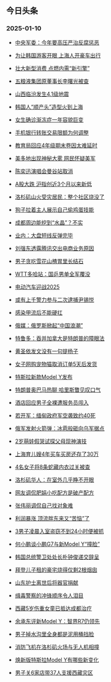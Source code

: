 ## 今日头条 
### 2025-01-10

+ [中央军委：今年要高压严治反腐惩恶](https://www.toutiao.com/article/7458224575027511835)

+ [为让韩国游客开眼 上海人开豪车出行](https://www.toutiao.com/trending/7457746319672574015/?category_name=topic_innerflow&event_type=hot_board&log_pb=%7B%22category_name%22%3A%22topic_innerflow%22%2C%22cluster_type%22%3A%222%22%2C%22enter_from%22%3A%22click_category%22%2C%22entrance_hotspot%22%3A%22outside%22%2C%22event_type%22%3A%22hot_board%22%2C%22hot_board_cluster_id%22%3A%227457746319672574015%22%2C%22hot_board_impr_id%22%3A%2220250110212559BCB6B76A45A07E259517%22%2C%22jump_page%22%3A%22hot_board_page%22%2C%22location%22%3A%22news_hot_card%22%2C%22page_location%22%3A%22hot_board_page%22%2C%22rank%22%3A%222%22%2C%22source%22%3A%22trending_tab%22%2C%22style_id%22%3A%2240132%22%2C%22title%22%3A%22%E4%B8%BA%E8%AE%A9%E9%9F%A9%E5%9B%BD%E6%B8%B8%E5%AE%A2%E5%BC%80%E7%9C%BC+%E4%B8%8A%E6%B5%B7%E4%BA%BA%E5%BC%80%E8%B1%AA%E8%BD%A6%E5%87%BA%E8%A1%8C%22%7D&rank=2&style_id=40132&topic_id=7457746319672574015)

+ [壮大新型消费 点燃内需“新引擎”](https://www.toutiao.com/article/7458104880160162330)

+ [五粮液集团原董事长李曙光被查](https://www.toutiao.com/trending/7458248004396204095/?category_name=topic_innerflow&event_type=hot_board&log_pb=%7B%22category_name%22%3A%22topic_innerflow%22%2C%22cluster_type%22%3A%222%22%2C%22enter_from%22%3A%22click_category%22%2C%22entrance_hotspot%22%3A%22outside%22%2C%22event_type%22%3A%22hot_board%22%2C%22hot_board_cluster_id%22%3A%227458248004396204095%22%2C%22hot_board_impr_id%22%3A%2220250110212559BCB6B76A45A07E259517%22%2C%22jump_page%22%3A%22hot_board_page%22%2C%22location%22%3A%22news_hot_card%22%2C%22page_location%22%3A%22hot_board_page%22%2C%22rank%22%3A%224%22%2C%22source%22%3A%22trending_tab%22%2C%22style_id%22%3A%2240132%22%2C%22title%22%3A%22%E4%BA%94%E7%B2%AE%E6%B6%B2%E9%9B%86%E5%9B%A2%E5%8E%9F%E8%91%A3%E4%BA%8B%E9%95%BF%E6%9D%8E%E6%9B%99%E5%85%89%E8%A2%AB%E6%9F%A5%22%7D&rank=4&style_id=40132&topic_id=7458248004396204095)

+ [山西临汾发生4.1级地震](https://www.toutiao.com/trending/7457367963785904138/?category_name=topic_innerflow&event_type=hot_board&log_pb=%7B%22category_name%22%3A%22topic_innerflow%22%2C%22cluster_type%22%3A%222%22%2C%22enter_from%22%3A%22click_category%22%2C%22entrance_hotspot%22%3A%22outside%22%2C%22event_type%22%3A%22hot_board%22%2C%22hot_board_cluster_id%22%3A%227457367963785904138%22%2C%22hot_board_impr_id%22%3A%2220250110212559BCB6B76A45A07E259517%22%2C%22jump_page%22%3A%22hot_board_page%22%2C%22location%22%3A%22news_hot_card%22%2C%22page_location%22%3A%22hot_board_page%22%2C%22rank%22%3A%225%22%2C%22source%22%3A%22trending_tab%22%2C%22style_id%22%3A%2240132%22%2C%22title%22%3A%22%E5%B1%B1%E8%A5%BF%E4%B8%B4%E6%B1%BE%E5%8F%91%E7%94%9F4.1%E7%BA%A7%E5%9C%B0%E9%9C%87%22%7D&rank=5&style_id=40132&topic_id=7457367963785904138)

+ [韩国人“顺产头”造型火到上海](https://www.toutiao.com/trending/7457785112655544347/?category_name=topic_innerflow&event_type=hot_board&log_pb=%7B%22category_name%22%3A%22topic_innerflow%22%2C%22cluster_type%22%3A%226%22%2C%22enter_from%22%3A%22click_category%22%2C%22entrance_hotspot%22%3A%22outside%22%2C%22event_type%22%3A%22hot_board%22%2C%22hot_board_cluster_id%22%3A%227457785112655544347%22%2C%22hot_board_impr_id%22%3A%2220250110212559BCB6B76A45A07E259517%22%2C%22jump_page%22%3A%22hot_board_page%22%2C%22location%22%3A%22news_hot_card%22%2C%22page_location%22%3A%22hot_board_page%22%2C%22rank%22%3A%226%22%2C%22source%22%3A%22trending_tab%22%2C%22style_id%22%3A%2240132%22%2C%22title%22%3A%22%E9%9F%A9%E5%9B%BD%E4%BA%BA%E2%80%9C%E9%A1%BA%E4%BA%A7%E5%A4%B4%E2%80%9D%E9%80%A0%E5%9E%8B%E7%81%AB%E5%88%B0%E4%B8%8A%E6%B5%B7%22%7D&rank=6&style_id=40132&topic_id=7457785112655544347)

+ [女生确诊渐冻症一年容貌巨变](https://www.toutiao.com/trending/7457180034311208970/?category_name=topic_innerflow&event_type=hot_board&log_pb=%7B%22category_name%22%3A%22topic_innerflow%22%2C%22cluster_type%22%3A%222%22%2C%22enter_from%22%3A%22click_category%22%2C%22entrance_hotspot%22%3A%22outside%22%2C%22event_type%22%3A%22hot_board%22%2C%22hot_board_cluster_id%22%3A%227457180034311208970%22%2C%22hot_board_impr_id%22%3A%2220250110212559BCB6B76A45A07E259517%22%2C%22jump_page%22%3A%22hot_board_page%22%2C%22location%22%3A%22news_hot_card%22%2C%22page_location%22%3A%22hot_board_page%22%2C%22rank%22%3A%227%22%2C%22source%22%3A%22trending_tab%22%2C%22style_id%22%3A%2240132%22%2C%22title%22%3A%22%E5%A5%B3%E7%94%9F%E7%A1%AE%E8%AF%8A%E6%B8%90%E5%86%BB%E7%97%87%E4%B8%80%E5%B9%B4%E5%AE%B9%E8%B2%8C%E5%B7%A8%E5%8F%98%22%7D&rank=7&style_id=40132&topic_id=7457180034311208970)

+ [手机银行转账交易限额为何调整](https://www.toutiao.com/trending/7458084984600477759/?category_name=topic_innerflow&event_type=hot_board&log_pb=%7B%22category_name%22%3A%22topic_innerflow%22%2C%22cluster_type%22%3A%226%22%2C%22enter_from%22%3A%22click_category%22%2C%22entrance_hotspot%22%3A%22outside%22%2C%22event_type%22%3A%22hot_board%22%2C%22hot_board_cluster_id%22%3A%227458084984600477759%22%2C%22hot_board_impr_id%22%3A%2220250110212559BCB6B76A45A07E259517%22%2C%22jump_page%22%3A%22hot_board_page%22%2C%22location%22%3A%22news_hot_card%22%2C%22page_location%22%3A%22hot_board_page%22%2C%22rank%22%3A%228%22%2C%22source%22%3A%22trending_tab%22%2C%22style_id%22%3A%2240132%22%2C%22title%22%3A%22%E6%89%8B%E6%9C%BA%E9%93%B6%E8%A1%8C%E8%BD%AC%E8%B4%A6%E4%BA%A4%E6%98%93%E9%99%90%E9%A2%9D%E4%B8%BA%E4%BD%95%E8%B0%83%E6%95%B4%22%7D&rank=8&style_id=40132&topic_id=7458084984600477759)

+ [教育局回应4年级期末卷因太难延时](https://www.toutiao.com/trending/7457810755611344937/?category_name=topic_innerflow&event_type=hot_board&log_pb=%7B%22category_name%22%3A%22topic_innerflow%22%2C%22cluster_type%22%3A%224%22%2C%22enter_from%22%3A%22click_category%22%2C%22entrance_hotspot%22%3A%22outside%22%2C%22event_type%22%3A%22hot_board%22%2C%22hot_board_cluster_id%22%3A%227457810755611344937%22%2C%22hot_board_impr_id%22%3A%2220250110212559BCB6B76A45A07E259517%22%2C%22jump_page%22%3A%22hot_board_page%22%2C%22location%22%3A%22news_hot_card%22%2C%22page_location%22%3A%22hot_board_page%22%2C%22rank%22%3A%229%22%2C%22source%22%3A%22trending_tab%22%2C%22style_id%22%3A%2240132%22%2C%22title%22%3A%22%E6%95%99%E8%82%B2%E5%B1%80%E5%9B%9E%E5%BA%944%E5%B9%B4%E7%BA%A7%E6%9C%9F%E6%9C%AB%E5%8D%B7%E5%9B%A0%E5%A4%AA%E9%9A%BE%E5%BB%B6%E6%97%B6%22%7D&rank=9&style_id=40132&topic_id=7457810755611344937)

+ [美多地出现神秘大雾 网民怀疑美军](https://www.toutiao.com/trending/7457902925055705124/?category_name=topic_innerflow&event_type=hot_board&log_pb=%7B%22category_name%22%3A%22topic_innerflow%22%2C%22cluster_type%22%3A%226%22%2C%22enter_from%22%3A%22click_category%22%2C%22entrance_hotspot%22%3A%22outside%22%2C%22event_type%22%3A%22hot_board%22%2C%22hot_board_cluster_id%22%3A%227457902925055705124%22%2C%22hot_board_impr_id%22%3A%2220250110212559BCB6B76A45A07E259517%22%2C%22jump_page%22%3A%22hot_board_page%22%2C%22location%22%3A%22news_hot_card%22%2C%22page_location%22%3A%22hot_board_page%22%2C%22rank%22%3A%2210%22%2C%22source%22%3A%22trending_tab%22%2C%22style_id%22%3A%2240132%22%2C%22title%22%3A%22%E7%BE%8E%E5%A4%9A%E5%9C%B0%E5%87%BA%E7%8E%B0%E7%A5%9E%E7%A7%98%E5%A4%A7%E9%9B%BE+%E7%BD%91%E6%B0%91%E6%80%80%E7%96%91%E7%BE%8E%E5%86%9B%22%7D&rank=10&style_id=40132&topic_id=7457902925055705124)

+ [陈奕迅演唱会曼谷站取消](https://www.toutiao.com/trending/7457888197016584233/?category_name=topic_innerflow&event_type=hot_board&log_pb=%7B%22category_name%22%3A%22topic_innerflow%22%2C%22cluster_type%22%3A%222%22%2C%22enter_from%22%3A%22click_category%22%2C%22entrance_hotspot%22%3A%22outside%22%2C%22event_type%22%3A%22hot_board%22%2C%22hot_board_cluster_id%22%3A%227457888197016584233%22%2C%22hot_board_impr_id%22%3A%2220250110212559BCB6B76A45A07E259517%22%2C%22jump_page%22%3A%22hot_board_page%22%2C%22location%22%3A%22news_hot_card%22%2C%22page_location%22%3A%22hot_board_page%22%2C%22rank%22%3A%2211%22%2C%22source%22%3A%22trending_tab%22%2C%22style_id%22%3A%2240132%22%2C%22title%22%3A%22%E9%99%88%E5%A5%95%E8%BF%85%E6%BC%94%E5%94%B1%E4%BC%9A%E6%9B%BC%E8%B0%B7%E7%AB%99%E5%8F%96%E6%B6%88%22%7D&rank=11&style_id=40132&topic_id=7457888197016584233)

+ [A股大跌 沪指创近3个月以来新低](https://www.toutiao.com/trending/7458179994808749595/?category_name=topic_innerflow&event_type=hot_board&log_pb=%7B%22category_name%22%3A%22topic_innerflow%22%2C%22cluster_type%22%3A%225%22%2C%22enter_from%22%3A%22click_category%22%2C%22entrance_hotspot%22%3A%22outside%22%2C%22event_type%22%3A%22hot_board%22%2C%22hot_board_cluster_id%22%3A%227458179994808749595%22%2C%22hot_board_impr_id%22%3A%2220250110212559BCB6B76A45A07E259517%22%2C%22jump_page%22%3A%22hot_board_page%22%2C%22location%22%3A%22news_hot_card%22%2C%22page_location%22%3A%22hot_board_page%22%2C%22rank%22%3A%2212%22%2C%22source%22%3A%22trending_tab%22%2C%22style_id%22%3A%2240132%22%2C%22title%22%3A%22A%E8%82%A1%E5%A4%A7%E8%B7%8C+%E6%B2%AA%E6%8C%87%E5%88%9B%E8%BF%913%E4%B8%AA%E6%9C%88%E4%BB%A5%E6%9D%A5%E6%96%B0%E4%BD%8E%22%7D&rank=12&style_id=40132&topic_id=7458179994808749595)

+ [洛杉矶山火受灾居民：整个社区烧没了](https://www.toutiao.com/trending/7458176416149179955/?category_name=topic_innerflow&event_type=hot_board&log_pb=%7B%22category_name%22%3A%22topic_innerflow%22%2C%22cluster_type%22%3A%222%22%2C%22enter_from%22%3A%22click_category%22%2C%22entrance_hotspot%22%3A%22outside%22%2C%22event_type%22%3A%22hot_board%22%2C%22hot_board_cluster_id%22%3A%227458176416149179955%22%2C%22hot_board_impr_id%22%3A%2220250110212559BCB6B76A45A07E259517%22%2C%22jump_page%22%3A%22hot_board_page%22%2C%22location%22%3A%22news_hot_card%22%2C%22page_location%22%3A%22hot_board_page%22%2C%22rank%22%3A%2213%22%2C%22source%22%3A%22trending_tab%22%2C%22style_id%22%3A%2240132%22%2C%22title%22%3A%22%E6%B4%9B%E6%9D%89%E7%9F%B6%E5%B1%B1%E7%81%AB%E5%8F%97%E7%81%BE%E5%B1%85%E6%B0%91%EF%BC%9A%E6%95%B4%E4%B8%AA%E7%A4%BE%E5%8C%BA%E7%83%A7%E6%B2%A1%E4%BA%86%22%7D&rank=13&style_id=40132&topic_id=7458176416149179955)

+ [狗子拉着主人展示自己偷鸡蛋技能](https://www.toutiao.com/trending/7458115314778505266/?category_name=topic_innerflow&event_type=hot_board&log_pb=%7B%22category_name%22%3A%22topic_innerflow%22%2C%22cluster_type%22%3A%226%22%2C%22enter_from%22%3A%22click_category%22%2C%22entrance_hotspot%22%3A%22outside%22%2C%22event_type%22%3A%22hot_board%22%2C%22hot_board_cluster_id%22%3A%227458115314778505266%22%2C%22hot_board_impr_id%22%3A%2220250110212559BCB6B76A45A07E259517%22%2C%22jump_page%22%3A%22hot_board_page%22%2C%22location%22%3A%22news_hot_card%22%2C%22page_location%22%3A%22hot_board_page%22%2C%22rank%22%3A%2214%22%2C%22source%22%3A%22trending_tab%22%2C%22style_id%22%3A%2240132%22%2C%22title%22%3A%22%E7%8B%97%E5%AD%90%E6%8B%89%E7%9D%80%E4%B8%BB%E4%BA%BA%E5%B1%95%E7%A4%BA%E8%87%AA%E5%B7%B1%E5%81%B7%E9%B8%A1%E8%9B%8B%E6%8A%80%E8%83%BD%22%7D&rank=14&style_id=40132&topic_id=7458115314778505266)

+ [成都周边能挖到“水晶”？不实](https://www.toutiao.com/trending/7457357053586194444/?category_name=topic_innerflow&event_type=hot_board&log_pb=%7B%22category_name%22%3A%22topic_innerflow%22%2C%22cluster_type%22%3A%222%22%2C%22enter_from%22%3A%22click_category%22%2C%22entrance_hotspot%22%3A%22outside%22%2C%22event_type%22%3A%22hot_board%22%2C%22hot_board_cluster_id%22%3A%227457357053586194444%22%2C%22hot_board_impr_id%22%3A%2220250110212559BCB6B76A45A07E259517%22%2C%22jump_page%22%3A%22hot_board_page%22%2C%22location%22%3A%22news_hot_card%22%2C%22page_location%22%3A%22hot_board_page%22%2C%22rank%22%3A%2215%22%2C%22source%22%3A%22trending_tab%22%2C%22style_id%22%3A%2240132%22%2C%22title%22%3A%22%E6%88%90%E9%83%BD%E5%91%A8%E8%BE%B9%E8%83%BD%E6%8C%96%E5%88%B0%E2%80%9C%E6%B0%B4%E6%99%B6%E2%80%9D%EF%BC%9F%E4%B8%8D%E5%AE%9E%22%7D&rank=15&style_id=40132&topic_id=7457357053586194444)

+ [业内：大盘短线反弹完毕](https://www.toutiao.com/trending/7458206430600891945/?category_name=topic_innerflow&event_type=hot_board&log_pb=%7B%22category_name%22%3A%22topic_innerflow%22%2C%22cluster_type%22%3A%2213%22%2C%22enter_from%22%3A%22click_category%22%2C%22entrance_hotspot%22%3A%22outside%22%2C%22event_type%22%3A%22hot_board%22%2C%22hot_board_cluster_id%22%3A%227458206430600891945%22%2C%22hot_board_impr_id%22%3A%2220250110212559BCB6B76A45A07E259517%22%2C%22jump_page%22%3A%22hot_board_page%22%2C%22location%22%3A%22news_hot_card%22%2C%22page_location%22%3A%22hot_board_page%22%2C%22rank%22%3A%2216%22%2C%22source%22%3A%22trending_tab%22%2C%22style_id%22%3A%2240132%22%2C%22title%22%3A%22%E4%B8%9A%E5%86%85%EF%BC%9A%E5%A4%A7%E7%9B%98%E7%9F%AD%E7%BA%BF%E5%8F%8D%E5%BC%B9%E5%AE%8C%E6%AF%95%22%7D&rank=16&style_id=40132&topic_id=7458206430600891945)

+ [刘强东透露腾讯交出电商业务原因](https://www.toutiao.com/trending/7458107596759728179/?category_name=topic_innerflow&event_type=hot_board&log_pb=%7B%22category_name%22%3A%22topic_innerflow%22%2C%22cluster_type%22%3A%226%22%2C%22enter_from%22%3A%22click_category%22%2C%22entrance_hotspot%22%3A%22outside%22%2C%22event_type%22%3A%22hot_board%22%2C%22hot_board_cluster_id%22%3A%227458107596759728179%22%2C%22hot_board_impr_id%22%3A%2220250110212559BCB6B76A45A07E259517%22%2C%22jump_page%22%3A%22hot_board_page%22%2C%22location%22%3A%22news_hot_card%22%2C%22page_location%22%3A%22hot_board_page%22%2C%22rank%22%3A%2217%22%2C%22source%22%3A%22trending_tab%22%2C%22style_id%22%3A%2240132%22%2C%22title%22%3A%22%E5%88%98%E5%BC%BA%E4%B8%9C%E9%80%8F%E9%9C%B2%E8%85%BE%E8%AE%AF%E4%BA%A4%E5%87%BA%E7%94%B5%E5%95%86%E4%B8%9A%E5%8A%A1%E5%8E%9F%E5%9B%A0%22%7D&rank=17&style_id=40132&topic_id=7458107596759728179)

+ [男子贪吃雪花山楂胃里长结石](https://www.toutiao.com/trending/7458131152143335462/?category_name=topic_innerflow&event_type=hot_board&log_pb=%7B%22category_name%22%3A%22topic_innerflow%22%2C%22cluster_type%22%3A%226%22%2C%22enter_from%22%3A%22click_category%22%2C%22entrance_hotspot%22%3A%22outside%22%2C%22event_type%22%3A%22hot_board%22%2C%22hot_board_cluster_id%22%3A%227458131152143335462%22%2C%22hot_board_impr_id%22%3A%2220250110212559BCB6B76A45A07E259517%22%2C%22jump_page%22%3A%22hot_board_page%22%2C%22location%22%3A%22news_hot_card%22%2C%22page_location%22%3A%22hot_board_page%22%2C%22rank%22%3A%2218%22%2C%22source%22%3A%22trending_tab%22%2C%22style_id%22%3A%2240132%22%2C%22title%22%3A%22%E7%94%B7%E5%AD%90%E8%B4%AA%E5%90%83%E9%9B%AA%E8%8A%B1%E5%B1%B1%E6%A5%82%E8%83%83%E9%87%8C%E9%95%BF%E7%BB%93%E7%9F%B3%22%7D&rank=18&style_id=40132&topic_id=7458131152143335462)

+ [WTT多哈站：国乒男单全军覆没](https://www.toutiao.com/trending/7458226160741416986/?category_name=topic_innerflow&event_type=hot_board&log_pb=%7B%22category_name%22%3A%22topic_innerflow%22%2C%22cluster_type%22%3A%226%22%2C%22enter_from%22%3A%22click_category%22%2C%22entrance_hotspot%22%3A%22outside%22%2C%22event_type%22%3A%22hot_board%22%2C%22hot_board_cluster_id%22%3A%227458226160741416986%22%2C%22hot_board_impr_id%22%3A%2220250110212559BCB6B76A45A07E259517%22%2C%22jump_page%22%3A%22hot_board_page%22%2C%22location%22%3A%22news_hot_card%22%2C%22page_location%22%3A%22hot_board_page%22%2C%22rank%22%3A%2219%22%2C%22source%22%3A%22trending_tab%22%2C%22style_id%22%3A%2240132%22%2C%22title%22%3A%22WTT%E5%A4%9A%E5%93%88%E7%AB%99%EF%BC%9A%E5%9B%BD%E4%B9%92%E7%94%B7%E5%8D%95%E5%85%A8%E5%86%9B%E8%A6%86%E6%B2%A1%22%7D&rank=19&style_id=40132&topic_id=7458226160741416986)

+ [电动汽车迎战2025](https://www.toutiao.com/trending/7458171623070240306/?category_name=topic_innerflow&event_type=hot_board&log_pb=%7B%22category_name%22%3A%22topic_innerflow%22%2C%22cluster_type%22%3A%2213%22%2C%22enter_from%22%3A%22click_category%22%2C%22entrance_hotspot%22%3A%22outside%22%2C%22event_type%22%3A%22hot_board%22%2C%22hot_board_cluster_id%22%3A%227458171623070240306%22%2C%22hot_board_impr_id%22%3A%2220250110212559BCB6B76A45A07E259517%22%2C%22jump_page%22%3A%22hot_board_page%22%2C%22location%22%3A%22news_hot_card%22%2C%22page_location%22%3A%22hot_board_page%22%2C%22rank%22%3A%2220%22%2C%22source%22%3A%22trending_tab%22%2C%22style_id%22%3A%2240132%22%2C%22title%22%3A%22%E7%94%B5%E5%8A%A8%E6%B1%BD%E8%BD%A6%E8%BF%8E%E6%88%982025%22%7D&rank=20&style_id=40132&topic_id=7458171623070240306)

+ [或有上千警力参与二次逮捕尹锡悦](https://www.toutiao.com/trending/7457862639545810995/?category_name=topic_innerflow&event_type=hot_board&log_pb=%7B%22category_name%22%3A%22topic_innerflow%22%2C%22cluster_type%22%3A%226%22%2C%22enter_from%22%3A%22click_category%22%2C%22entrance_hotspot%22%3A%22outside%22%2C%22event_type%22%3A%22hot_board%22%2C%22hot_board_cluster_id%22%3A%227457862639545810995%22%2C%22hot_board_impr_id%22%3A%2220250110212559BCB6B76A45A07E259517%22%2C%22jump_page%22%3A%22hot_board_page%22%2C%22location%22%3A%22news_hot_card%22%2C%22page_location%22%3A%22hot_board_page%22%2C%22rank%22%3A%2221%22%2C%22source%22%3A%22trending_tab%22%2C%22style_id%22%3A%2240132%22%2C%22title%22%3A%22%E6%88%96%E6%9C%89%E4%B8%8A%E5%8D%83%E8%AD%A6%E5%8A%9B%E5%8F%82%E4%B8%8E%E4%BA%8C%E6%AC%A1%E9%80%AE%E6%8D%95%E5%B0%B9%E9%94%A1%E6%82%A6%22%7D&rank=21&style_id=40132&topic_id=7457862639545810995)

+ [感染甲流后不能硬扛](https://www.toutiao.com/trending/7457466195814498354/?category_name=topic_innerflow&event_type=hot_board&log_pb=%7B%22category_name%22%3A%22topic_innerflow%22%2C%22cluster_type%22%3A%221%22%2C%22enter_from%22%3A%22click_category%22%2C%22entrance_hotspot%22%3A%22outside%22%2C%22event_type%22%3A%22hot_board%22%2C%22hot_board_cluster_id%22%3A%227457466195814498354%22%2C%22hot_board_impr_id%22%3A%2220250110212559BCB6B76A45A07E259517%22%2C%22jump_page%22%3A%22hot_board_page%22%2C%22location%22%3A%22news_hot_card%22%2C%22page_location%22%3A%22hot_board_page%22%2C%22rank%22%3A%2222%22%2C%22source%22%3A%22trending_tab%22%2C%22style_id%22%3A%2240132%22%2C%22title%22%3A%22%E6%84%9F%E6%9F%93%E7%94%B2%E6%B5%81%E5%90%8E%E4%B8%8D%E8%83%BD%E7%A1%AC%E6%89%9B%22%7D&rank=22&style_id=40132&topic_id=7457466195814498354)

+ [俄媒：俄罗斯掀起“中国浪潮”](https://www.toutiao.com/trending/7458206734089076755/?category_name=topic_innerflow&event_type=hot_board&log_pb=%7B%22category_name%22%3A%22topic_innerflow%22%2C%22cluster_type%22%3A%226%22%2C%22enter_from%22%3A%22click_category%22%2C%22entrance_hotspot%22%3A%22outside%22%2C%22event_type%22%3A%22hot_board%22%2C%22hot_board_cluster_id%22%3A%227458206734089076755%22%2C%22hot_board_impr_id%22%3A%2220250110212559BCB6B76A45A07E259517%22%2C%22jump_page%22%3A%22hot_board_page%22%2C%22location%22%3A%22news_hot_card%22%2C%22page_location%22%3A%22hot_board_page%22%2C%22rank%22%3A%2223%22%2C%22source%22%3A%22trending_tab%22%2C%22style_id%22%3A%2240132%22%2C%22title%22%3A%22%E4%BF%84%E5%AA%92%EF%BC%9A%E4%BF%84%E7%BD%97%E6%96%AF%E6%8E%80%E8%B5%B7%E2%80%9C%E4%B8%AD%E5%9B%BD%E6%B5%AA%E6%BD%AE%E2%80%9D%22%7D&rank=23&style_id=40132&topic_id=7458206734089076755)

+ [特鲁多：吞并加拿大是特朗普的障眼法](https://www.toutiao.com/trending/7457328460218908698/?category_name=topic_innerflow&event_type=hot_board&log_pb=%7B%22category_name%22%3A%22topic_innerflow%22%2C%22cluster_type%22%3A%222%22%2C%22enter_from%22%3A%22click_category%22%2C%22entrance_hotspot%22%3A%22outside%22%2C%22event_type%22%3A%22hot_board%22%2C%22hot_board_cluster_id%22%3A%227457328460218908698%22%2C%22hot_board_impr_id%22%3A%2220250110212559BCB6B76A45A07E259517%22%2C%22jump_page%22%3A%22hot_board_page%22%2C%22location%22%3A%22news_hot_card%22%2C%22page_location%22%3A%22hot_board_page%22%2C%22rank%22%3A%2224%22%2C%22source%22%3A%22trending_tab%22%2C%22style_id%22%3A%2240132%22%2C%22title%22%3A%22%E7%89%B9%E9%B2%81%E5%A4%9A%EF%BC%9A%E5%90%9E%E5%B9%B6%E5%8A%A0%E6%8B%BF%E5%A4%A7%E6%98%AF%E7%89%B9%E6%9C%97%E6%99%AE%E7%9A%84%E9%9A%9C%E7%9C%BC%E6%B3%95%22%7D&rank=24&style_id=40132&topic_id=7457328460218908698)

+ [黄圣依发文没有一句提杨子](https://www.toutiao.com/trending/7457882849497169930/?category_name=topic_innerflow&event_type=hot_board&log_pb=%7B%22category_name%22%3A%22topic_innerflow%22%2C%22cluster_type%22%3A%226%22%2C%22enter_from%22%3A%22click_category%22%2C%22entrance_hotspot%22%3A%22outside%22%2C%22event_type%22%3A%22hot_board%22%2C%22hot_board_cluster_id%22%3A%227457882849497169930%22%2C%22hot_board_impr_id%22%3A%2220250110212559BCB6B76A45A07E259517%22%2C%22jump_page%22%3A%22hot_board_page%22%2C%22location%22%3A%22news_hot_card%22%2C%22page_location%22%3A%22hot_board_page%22%2C%22rank%22%3A%2225%22%2C%22source%22%3A%22trending_tab%22%2C%22style_id%22%3A%2240132%22%2C%22title%22%3A%22%E9%BB%84%E5%9C%A3%E4%BE%9D%E5%8F%91%E6%96%87%E6%B2%A1%E6%9C%89%E4%B8%80%E5%8F%A5%E6%8F%90%E6%9D%A8%E5%AD%90%22%7D&rank=25&style_id=40132&topic_id=7457882849497169930)

+ [女子网购宠物猫取消订单5天后发货](https://www.toutiao.com/trending/7457876387295789119/?category_name=topic_innerflow&event_type=hot_board&log_pb=%7B%22category_name%22%3A%22topic_innerflow%22%2C%22cluster_type%22%3A%226%22%2C%22enter_from%22%3A%22click_category%22%2C%22entrance_hotspot%22%3A%22outside%22%2C%22event_type%22%3A%22hot_board%22%2C%22hot_board_cluster_id%22%3A%227457876387295789119%22%2C%22hot_board_impr_id%22%3A%2220250110212559BCB6B76A45A07E259517%22%2C%22jump_page%22%3A%22hot_board_page%22%2C%22location%22%3A%22news_hot_card%22%2C%22page_location%22%3A%22hot_board_page%22%2C%22rank%22%3A%2226%22%2C%22source%22%3A%22trending_tab%22%2C%22style_id%22%3A%2240132%22%2C%22title%22%3A%22%E5%A5%B3%E5%AD%90%E7%BD%91%E8%B4%AD%E5%AE%A0%E7%89%A9%E7%8C%AB%E5%8F%96%E6%B6%88%E8%AE%A2%E5%8D%955%E5%A4%A9%E5%90%8E%E5%8F%91%E8%B4%A7%22%7D&rank=26&style_id=40132&topic_id=7457876387295789119)

+ [特斯拉新款Model Y发布](https://www.toutiao.com/trending/7458091130043780649/?category_name=topic_innerflow&event_type=hot_board&log_pb=%7B%22category_name%22%3A%22topic_innerflow%22%2C%22cluster_type%22%3A%225%22%2C%22enter_from%22%3A%22click_category%22%2C%22entrance_hotspot%22%3A%22outside%22%2C%22event_type%22%3A%22hot_board%22%2C%22hot_board_cluster_id%22%3A%227458091130043780649%22%2C%22hot_board_impr_id%22%3A%2220250110212559BCB6B76A45A07E259517%22%2C%22jump_page%22%3A%22hot_board_page%22%2C%22location%22%3A%22news_hot_card%22%2C%22page_location%22%3A%22hot_board_page%22%2C%22rank%22%3A%2227%22%2C%22source%22%3A%22trending_tab%22%2C%22style_id%22%3A%2240132%22%2C%22title%22%3A%22%E7%89%B9%E6%96%AF%E6%8B%89%E6%96%B0%E6%AC%BEModel+Y%E5%8F%91%E5%B8%83%22%7D&rank=27&style_id=40132&topic_id=7458091130043780649)

+ [特朗普奥巴马热聊 哈里斯瞥见叹口气](https://www.toutiao.com/trending/7458166575686962725/?category_name=topic_innerflow&event_type=hot_board&log_pb=%7B%22category_name%22%3A%22topic_innerflow%22%2C%22cluster_type%22%3A%222%22%2C%22enter_from%22%3A%22click_category%22%2C%22entrance_hotspot%22%3A%22outside%22%2C%22event_type%22%3A%22hot_board%22%2C%22hot_board_cluster_id%22%3A%227458166575686962725%22%2C%22hot_board_impr_id%22%3A%2220250110212559BCB6B76A45A07E259517%22%2C%22jump_page%22%3A%22hot_board_page%22%2C%22location%22%3A%22news_hot_card%22%2C%22page_location%22%3A%22hot_board_page%22%2C%22rank%22%3A%2228%22%2C%22source%22%3A%22trending_tab%22%2C%22style_id%22%3A%2240132%22%2C%22title%22%3A%22%E7%89%B9%E6%9C%97%E6%99%AE%E5%A5%A5%E5%B7%B4%E9%A9%AC%E7%83%AD%E8%81%8A+%E5%93%88%E9%87%8C%E6%96%AF%E7%9E%A5%E8%A7%81%E5%8F%B9%E5%8F%A3%E6%B0%94%22%7D&rank=28&style_id=40132&topic_id=7458166575686962725)

+ [酒店回应男子全裸遭服务员闯入](https://www.toutiao.com/trending/7457867243315658763/?category_name=topic_innerflow&event_type=hot_board&log_pb=%7B%22category_name%22%3A%22topic_innerflow%22%2C%22cluster_type%22%3A%226%22%2C%22enter_from%22%3A%22click_category%22%2C%22entrance_hotspot%22%3A%22outside%22%2C%22event_type%22%3A%22hot_board%22%2C%22hot_board_cluster_id%22%3A%227457867243315658763%22%2C%22hot_board_impr_id%22%3A%2220250110212559BCB6B76A45A07E259517%22%2C%22jump_page%22%3A%22hot_board_page%22%2C%22location%22%3A%22news_hot_card%22%2C%22page_location%22%3A%22hot_board_page%22%2C%22rank%22%3A%2229%22%2C%22source%22%3A%22trending_tab%22%2C%22style_id%22%3A%2240132%22%2C%22title%22%3A%22%E9%85%92%E5%BA%97%E5%9B%9E%E5%BA%94%E7%94%B7%E5%AD%90%E5%85%A8%E8%A3%B8%E9%81%AD%E6%9C%8D%E5%8A%A1%E5%91%98%E9%97%AF%E5%85%A5%22%7D&rank=29&style_id=40132&topic_id=7457867243315658763)

+ [若开军：缅甸政府军空袭致约40死](https://www.toutiao.com/trending/7458109187374120987/?category_name=topic_innerflow&event_type=hot_board&log_pb=%7B%22category_name%22%3A%22topic_innerflow%22%2C%22cluster_type%22%3A%220%22%2C%22enter_from%22%3A%22click_category%22%2C%22entrance_hotspot%22%3A%22outside%22%2C%22event_type%22%3A%22hot_board%22%2C%22hot_board_cluster_id%22%3A%227458109187374120987%22%2C%22hot_board_impr_id%22%3A%2220250110212559BCB6B76A45A07E259517%22%2C%22jump_page%22%3A%22hot_board_page%22%2C%22location%22%3A%22news_hot_card%22%2C%22page_location%22%3A%22hot_board_page%22%2C%22rank%22%3A%2230%22%2C%22source%22%3A%22trending_tab%22%2C%22style_id%22%3A%2240132%22%2C%22title%22%3A%22%E8%8B%A5%E5%BC%80%E5%86%9B%EF%BC%9A%E7%BC%85%E7%94%B8%E6%94%BF%E5%BA%9C%E5%86%9B%E7%A9%BA%E8%A2%AD%E8%87%B4%E7%BA%A640%E6%AD%BB%22%7D&rank=30&style_id=40132&topic_id=7458109187374120987)

+ [俄军发射火箭弹：冰雹般砸向乌军据点](https://www.toutiao.com/trending/7457902892779978771/?category_name=topic_innerflow&event_type=hot_board&log_pb=%7B%22category_name%22%3A%22topic_innerflow%22%2C%22cluster_type%22%3A%226%22%2C%22enter_from%22%3A%22click_category%22%2C%22entrance_hotspot%22%3A%22outside%22%2C%22event_type%22%3A%22hot_board%22%2C%22hot_board_cluster_id%22%3A%227457902892779978771%22%2C%22hot_board_impr_id%22%3A%2220250110212559BCB6B76A45A07E259517%22%2C%22jump_page%22%3A%22hot_board_page%22%2C%22location%22%3A%22news_hot_card%22%2C%22page_location%22%3A%22hot_board_page%22%2C%22rank%22%3A%2231%22%2C%22source%22%3A%22trending_tab%22%2C%22style_id%22%3A%2240132%22%2C%22title%22%3A%22%E4%BF%84%E5%86%9B%E5%8F%91%E5%B0%84%E7%81%AB%E7%AE%AD%E5%BC%B9%EF%BC%9A%E5%86%B0%E9%9B%B9%E8%88%AC%E7%A0%B8%E5%90%91%E4%B9%8C%E5%86%9B%E6%8D%AE%E7%82%B9%22%7D&rank=31&style_id=40132&topic_id=7457902892779978771)

+ [2岁萌娃假哭试探父母现神演技](https://www.toutiao.com/trending/7457930053520392243/?category_name=topic_innerflow&event_type=hot_board&log_pb=%7B%22category_name%22%3A%22topic_innerflow%22%2C%22cluster_type%22%3A%226%22%2C%22enter_from%22%3A%22click_category%22%2C%22entrance_hotspot%22%3A%22outside%22%2C%22event_type%22%3A%22hot_board%22%2C%22hot_board_cluster_id%22%3A%227457930053520392243%22%2C%22hot_board_impr_id%22%3A%2220250110212559BCB6B76A45A07E259517%22%2C%22jump_page%22%3A%22hot_board_page%22%2C%22location%22%3A%22news_hot_card%22%2C%22page_location%22%3A%22hot_board_page%22%2C%22rank%22%3A%2232%22%2C%22source%22%3A%22trending_tab%22%2C%22style_id%22%3A%2240132%22%2C%22title%22%3A%222%E5%B2%81%E8%90%8C%E5%A8%83%E5%81%87%E5%93%AD%E8%AF%95%E6%8E%A2%E7%88%B6%E6%AF%8D%E7%8E%B0%E7%A5%9E%E6%BC%94%E6%8A%80%22%7D&rank=32&style_id=40132&topic_id=7457930053520392243)

+ [上海育儿嫂4年买车买房还存了30万](https://www.toutiao.com/trending/7457117290195255335/?category_name=topic_innerflow&event_type=hot_board&log_pb=%7B%22category_name%22%3A%22topic_innerflow%22%2C%22cluster_type%22%3A%222%22%2C%22enter_from%22%3A%22click_category%22%2C%22entrance_hotspot%22%3A%22outside%22%2C%22event_type%22%3A%22hot_board%22%2C%22hot_board_cluster_id%22%3A%227457117290195255335%22%2C%22hot_board_impr_id%22%3A%2220250110212559BCB6B76A45A07E259517%22%2C%22jump_page%22%3A%22hot_board_page%22%2C%22location%22%3A%22news_hot_card%22%2C%22page_location%22%3A%22hot_board_page%22%2C%22rank%22%3A%2233%22%2C%22source%22%3A%22trending_tab%22%2C%22style_id%22%3A%2240132%22%2C%22title%22%3A%22%E4%B8%8A%E6%B5%B7%E8%82%B2%E5%84%BF%E5%AB%824%E5%B9%B4%E4%B9%B0%E8%BD%A6%E4%B9%B0%E6%88%BF%E8%BF%98%E5%AD%98%E4%BA%8630%E4%B8%87%22%7D&rank=33&style_id=40132&topic_id=7457117290195255335)

+ [4名女子将8条蛇藏内衣过关被查](https://www.toutiao.com/trending/7458137971633340443/?category_name=topic_innerflow&event_type=hot_board&log_pb=%7B%22category_name%22%3A%22topic_innerflow%22%2C%22cluster_type%22%3A%224%22%2C%22enter_from%22%3A%22click_category%22%2C%22entrance_hotspot%22%3A%22outside%22%2C%22event_type%22%3A%22hot_board%22%2C%22hot_board_cluster_id%22%3A%227458137971633340443%22%2C%22hot_board_impr_id%22%3A%2220250110212559BCB6B76A45A07E259517%22%2C%22jump_page%22%3A%22hot_board_page%22%2C%22location%22%3A%22news_hot_card%22%2C%22page_location%22%3A%22hot_board_page%22%2C%22rank%22%3A%2234%22%2C%22source%22%3A%22trending_tab%22%2C%22style_id%22%3A%2240132%22%2C%22title%22%3A%224%E5%90%8D%E5%A5%B3%E5%AD%90%E5%B0%868%E6%9D%A1%E8%9B%87%E8%97%8F%E5%86%85%E8%A1%A3%E8%BF%87%E5%85%B3%E8%A2%AB%E6%9F%A5%22%7D&rank=34&style_id=40132&topic_id=7458137971633340443)

+ [洛杉矶华人：在室外几乎睁不开眼](https://www.toutiao.com/trending/7457748619576262706/?category_name=topic_innerflow&event_type=hot_board&log_pb=%7B%22category_name%22%3A%22topic_innerflow%22%2C%22cluster_type%22%3A%226%22%2C%22enter_from%22%3A%22click_category%22%2C%22entrance_hotspot%22%3A%22outside%22%2C%22event_type%22%3A%22hot_board%22%2C%22hot_board_cluster_id%22%3A%227457748619576262706%22%2C%22hot_board_impr_id%22%3A%2220250110212559BCB6B76A45A07E259517%22%2C%22jump_page%22%3A%22hot_board_page%22%2C%22location%22%3A%22news_hot_card%22%2C%22page_location%22%3A%22hot_board_page%22%2C%22rank%22%3A%2235%22%2C%22source%22%3A%22trending_tab%22%2C%22style_id%22%3A%2240132%22%2C%22title%22%3A%22%E6%B4%9B%E6%9D%89%E7%9F%B6%E5%8D%8E%E4%BA%BA%EF%BC%9A%E5%9C%A8%E5%AE%A4%E5%A4%96%E5%87%A0%E4%B9%8E%E7%9D%81%E4%B8%8D%E5%BC%80%E7%9C%BC%22%7D&rank=35&style_id=40132&topic_id=7457748619576262706)

+ [网友调侃肥娟小吃配方是破产配方](https://www.toutiao.com/trending/7457118377602318386/?category_name=topic_innerflow&event_type=hot_board&log_pb=%7B%22category_name%22%3A%22topic_innerflow%22%2C%22cluster_type%22%3A%222%22%2C%22enter_from%22%3A%22click_category%22%2C%22entrance_hotspot%22%3A%22outside%22%2C%22event_type%22%3A%22hot_board%22%2C%22hot_board_cluster_id%22%3A%227457118377602318386%22%2C%22hot_board_impr_id%22%3A%2220250110212559BCB6B76A45A07E259517%22%2C%22jump_page%22%3A%22hot_board_page%22%2C%22location%22%3A%22news_hot_card%22%2C%22page_location%22%3A%22hot_board_page%22%2C%22rank%22%3A%2236%22%2C%22source%22%3A%22trending_tab%22%2C%22style_id%22%3A%2240132%22%2C%22title%22%3A%22%E7%BD%91%E5%8F%8B%E8%B0%83%E4%BE%83%E8%82%A5%E5%A8%9F%E5%B0%8F%E5%90%83%E9%85%8D%E6%96%B9%E6%98%AF%E7%A0%B4%E4%BA%A7%E9%85%8D%E6%96%B9%22%7D&rank=36&style_id=40132&topic_id=7457118377602318386)

+ [张伟丽调侃自己找对象难](https://www.toutiao.com/trending/7458121072765255717/?category_name=topic_innerflow&event_type=hot_board&log_pb=%7B%22category_name%22%3A%22topic_innerflow%22%2C%22cluster_type%22%3A%226%22%2C%22enter_from%22%3A%22click_category%22%2C%22entrance_hotspot%22%3A%22outside%22%2C%22event_type%22%3A%22hot_board%22%2C%22hot_board_cluster_id%22%3A%227458121072765255717%22%2C%22hot_board_impr_id%22%3A%2220250110212559BCB6B76A45A07E259517%22%2C%22jump_page%22%3A%22hot_board_page%22%2C%22location%22%3A%22news_hot_card%22%2C%22page_location%22%3A%22hot_board_page%22%2C%22rank%22%3A%2237%22%2C%22source%22%3A%22trending_tab%22%2C%22style_id%22%3A%2240132%22%2C%22title%22%3A%22%E5%BC%A0%E4%BC%9F%E4%B8%BD%E8%B0%83%E4%BE%83%E8%87%AA%E5%B7%B1%E6%89%BE%E5%AF%B9%E8%B1%A1%E9%9A%BE%22%7D&rank=37&style_id=40132&topic_id=7458121072765255717)

+ [利润暴涨 顶流胖东来又“苦恼”了](https://www.toutiao.com/trending/7458161822177168922/?category_name=topic_innerflow&event_type=hot_board&log_pb=%7B%22category_name%22%3A%22topic_innerflow%22%2C%22cluster_type%22%3A%2213%22%2C%22enter_from%22%3A%22click_category%22%2C%22entrance_hotspot%22%3A%22outside%22%2C%22event_type%22%3A%22hot_board%22%2C%22hot_board_cluster_id%22%3A%227458161822177168922%22%2C%22hot_board_impr_id%22%3A%2220250110212559BCB6B76A45A07E259517%22%2C%22jump_page%22%3A%22hot_board_page%22%2C%22location%22%3A%22news_hot_card%22%2C%22page_location%22%3A%22hot_board_page%22%2C%22rank%22%3A%2238%22%2C%22source%22%3A%22trending_tab%22%2C%22style_id%22%3A%2240132%22%2C%22title%22%3A%22%E5%88%A9%E6%B6%A6%E6%9A%B4%E6%B6%A8+%E9%A1%B6%E6%B5%81%E8%83%96%E4%B8%9C%E6%9D%A5%E5%8F%88%E2%80%9C%E8%8B%A6%E6%81%BC%E2%80%9D%E4%BA%86%22%7D&rank=38&style_id=40132&topic_id=7458161822177168922)

+ [3男子凌晨入室盗窃不到24小时便被抓](https://www.toutiao.com/trending/7458201565879386121/?category_name=topic_innerflow&event_type=hot_board&log_pb=%7B%22category_name%22%3A%22topic_innerflow%22%2C%22cluster_type%22%3A%226%22%2C%22enter_from%22%3A%22click_category%22%2C%22entrance_hotspot%22%3A%22outside%22%2C%22event_type%22%3A%22hot_board%22%2C%22hot_board_cluster_id%22%3A%227458201565879386121%22%2C%22hot_board_impr_id%22%3A%2220250110212559BCB6B76A45A07E259517%22%2C%22jump_page%22%3A%22hot_board_page%22%2C%22location%22%3A%22news_hot_card%22%2C%22page_location%22%3A%22hot_board_page%22%2C%22rank%22%3A%2239%22%2C%22source%22%3A%22trending_tab%22%2C%22style_id%22%3A%2240132%22%2C%22title%22%3A%223%E7%94%B7%E5%AD%90%E5%87%8C%E6%99%A8%E5%85%A5%E5%AE%A4%E7%9B%97%E7%AA%83%E4%B8%8D%E5%88%B024%E5%B0%8F%E6%97%B6%E4%BE%BF%E8%A2%AB%E6%8A%93%22%7D&rank=39&style_id=40132&topic_id=7458201565879386121)

+ [何小鹏谈小鹏G7与新Model Y“撞脸”](https://www.toutiao.com/trending/7457864528115253274/?category_name=topic_innerflow&event_type=hot_board&log_pb=%7B%22category_name%22%3A%22topic_innerflow%22%2C%22cluster_type%22%3A%222%22%2C%22enter_from%22%3A%22click_category%22%2C%22entrance_hotspot%22%3A%22outside%22%2C%22event_type%22%3A%22hot_board%22%2C%22hot_board_cluster_id%22%3A%227457864528115253274%22%2C%22hot_board_impr_id%22%3A%2220250110212559BCB6B76A45A07E259517%22%2C%22jump_page%22%3A%22hot_board_page%22%2C%22location%22%3A%22news_hot_card%22%2C%22page_location%22%3A%22hot_board_page%22%2C%22rank%22%3A%2240%22%2C%22source%22%3A%22trending_tab%22%2C%22style_id%22%3A%2240132%22%2C%22title%22%3A%22%E4%BD%95%E5%B0%8F%E9%B9%8F%E8%B0%88%E5%B0%8F%E9%B9%8FG7%E4%B8%8E%E6%96%B0Model+Y%E2%80%9C%E6%92%9E%E8%84%B8%E2%80%9D%22%7D&rank=40&style_id=40132&topic_id=7457864528115253274)

+ [韩国总统警卫处处长朴钟俊递交辞呈](https://www.toutiao.com/trending/7457467902950866982/?category_name=topic_innerflow&event_type=hot_board&log_pb=%7B%22category_name%22%3A%22topic_innerflow%22%2C%22cluster_type%22%3A%222%22%2C%22enter_from%22%3A%22click_category%22%2C%22entrance_hotspot%22%3A%22outside%22%2C%22event_type%22%3A%22hot_board%22%2C%22hot_board_cluster_id%22%3A%227457467902950866982%22%2C%22hot_board_impr_id%22%3A%2220250110212559BCB6B76A45A07E259517%22%2C%22jump_page%22%3A%22hot_board_page%22%2C%22location%22%3A%22news_hot_card%22%2C%22page_location%22%3A%22hot_board_page%22%2C%22rank%22%3A%2241%22%2C%22source%22%3A%22trending_tab%22%2C%22style_id%22%3A%2240132%22%2C%22title%22%3A%22%E9%9F%A9%E5%9B%BD%E6%80%BB%E7%BB%9F%E8%AD%A6%E5%8D%AB%E5%A4%84%E5%A4%84%E9%95%BF%E6%9C%B4%E9%92%9F%E4%BF%8A%E9%80%92%E4%BA%A4%E8%BE%9E%E5%91%88%22%7D&rank=41&style_id=40132&topic_id=7457467902950866982)

+ [拜登儿子租的豪宅烧得仅剩2根烟囱](https://www.toutiao.com/trending/7457906292045237786/?category_name=topic_innerflow&event_type=hot_board&log_pb=%7B%22category_name%22%3A%22topic_innerflow%22%2C%22cluster_type%22%3A%222%22%2C%22enter_from%22%3A%22click_category%22%2C%22entrance_hotspot%22%3A%22outside%22%2C%22event_type%22%3A%22hot_board%22%2C%22hot_board_cluster_id%22%3A%227457906292045237786%22%2C%22hot_board_impr_id%22%3A%2220250110212559BCB6B76A45A07E259517%22%2C%22jump_page%22%3A%22hot_board_page%22%2C%22location%22%3A%22news_hot_card%22%2C%22page_location%22%3A%22hot_board_page%22%2C%22rank%22%3A%2242%22%2C%22source%22%3A%22trending_tab%22%2C%22style_id%22%3A%2240132%22%2C%22title%22%3A%22%E6%8B%9C%E7%99%BB%E5%84%BF%E5%AD%90%E7%A7%9F%E7%9A%84%E8%B1%AA%E5%AE%85%E7%83%A7%E5%BE%97%E4%BB%85%E5%89%A92%E6%A0%B9%E7%83%9F%E5%9B%B1%22%7D&rank=42&style_id=40132&topic_id=7457906292045237786)

+ [山东护士离世后将器官捐献](https://www.toutiao.com/trending/7457940739096313907/?category_name=topic_innerflow&event_type=hot_board&log_pb=%7B%22category_name%22%3A%22topic_innerflow%22%2C%22cluster_type%22%3A%226%22%2C%22enter_from%22%3A%22click_category%22%2C%22entrance_hotspot%22%3A%22outside%22%2C%22event_type%22%3A%22hot_board%22%2C%22hot_board_cluster_id%22%3A%227457940739096313907%22%2C%22hot_board_impr_id%22%3A%2220250110212559BCB6B76A45A07E259517%22%2C%22jump_page%22%3A%22hot_board_page%22%2C%22location%22%3A%22news_hot_card%22%2C%22page_location%22%3A%22hot_board_page%22%2C%22rank%22%3A%2243%22%2C%22source%22%3A%22trending_tab%22%2C%22style_id%22%3A%2240132%22%2C%22title%22%3A%22%E5%B1%B1%E4%B8%9C%E6%8A%A4%E5%A3%AB%E7%A6%BB%E4%B8%96%E5%90%8E%E5%B0%86%E5%99%A8%E5%AE%98%E6%8D%90%E7%8C%AE%22%7D&rank=43&style_id=40132&topic_id=7457940739096313907)

+ [缉毒警察的冲锋顺序令人泪目](https://www.toutiao.com/trending/7457831841484423178/?category_name=topic_innerflow&event_type=hot_board&log_pb=%7B%22category_name%22%3A%22topic_innerflow%22%2C%22cluster_type%22%3A%226%22%2C%22enter_from%22%3A%22click_category%22%2C%22entrance_hotspot%22%3A%22outside%22%2C%22event_type%22%3A%22hot_board%22%2C%22hot_board_cluster_id%22%3A%227457831841484423178%22%2C%22hot_board_impr_id%22%3A%2220250110212559BCB6B76A45A07E259517%22%2C%22jump_page%22%3A%22hot_board_page%22%2C%22location%22%3A%22news_hot_card%22%2C%22page_location%22%3A%22hot_board_page%22%2C%22rank%22%3A%2244%22%2C%22source%22%3A%22trending_tab%22%2C%22style_id%22%3A%2240132%22%2C%22title%22%3A%22%E7%BC%89%E6%AF%92%E8%AD%A6%E5%AF%9F%E7%9A%84%E5%86%B2%E9%94%8B%E9%A1%BA%E5%BA%8F%E4%BB%A4%E4%BA%BA%E6%B3%AA%E7%9B%AE%22%7D&rank=44&style_id=40132&topic_id=7457831841484423178)

+ [西藏5岁伤重女童已抵达成都治疗](https://www.toutiao.com/trending/7458190549569486860/?category_name=topic_innerflow&event_type=hot_board&log_pb=%7B%22category_name%22%3A%22topic_innerflow%22%2C%22cluster_type%22%3A%226%22%2C%22enter_from%22%3A%22click_category%22%2C%22entrance_hotspot%22%3A%22outside%22%2C%22event_type%22%3A%22hot_board%22%2C%22hot_board_cluster_id%22%3A%227458190549569486860%22%2C%22hot_board_impr_id%22%3A%2220250110212559BCB6B76A45A07E259517%22%2C%22jump_page%22%3A%22hot_board_page%22%2C%22location%22%3A%22news_hot_card%22%2C%22page_location%22%3A%22hot_board_page%22%2C%22rank%22%3A%2245%22%2C%22source%22%3A%22trending_tab%22%2C%22style_id%22%3A%2240132%22%2C%22title%22%3A%22%E8%A5%BF%E8%97%8F5%E5%B2%81%E4%BC%A4%E9%87%8D%E5%A5%B3%E7%AB%A5%E5%B7%B2%E6%8A%B5%E8%BE%BE%E6%88%90%E9%83%BD%E6%B2%BB%E7%96%97%22%7D&rank=45&style_id=40132&topic_id=7458190549569486860)

+ [余承东评新Model Y：智界R7仍领先](https://www.toutiao.com/trending/7457820363960123418/?category_name=topic_innerflow&event_type=hot_board&log_pb=%7B%22category_name%22%3A%22topic_innerflow%22%2C%22cluster_type%22%3A%222%22%2C%22enter_from%22%3A%22click_category%22%2C%22entrance_hotspot%22%3A%22outside%22%2C%22event_type%22%3A%22hot_board%22%2C%22hot_board_cluster_id%22%3A%227457820363960123418%22%2C%22hot_board_impr_id%22%3A%2220250110212559BCB6B76A45A07E259517%22%2C%22jump_page%22%3A%22hot_board_page%22%2C%22location%22%3A%22news_hot_card%22%2C%22page_location%22%3A%22hot_board_page%22%2C%22rank%22%3A%2246%22%2C%22source%22%3A%22trending_tab%22%2C%22style_id%22%3A%2240132%22%2C%22title%22%3A%22%E4%BD%99%E6%89%BF%E4%B8%9C%E8%AF%84%E6%96%B0Model+Y%EF%BC%9A%E6%99%BA%E7%95%8CR7%E4%BB%8D%E9%A2%86%E5%85%88%22%7D&rank=46&style_id=40132&topic_id=7457820363960123418)

+ [男子掉水沟里全身都是泥用桶挡脸](https://www.toutiao.com/trending/7458117175669440562/?category_name=topic_innerflow&event_type=hot_board&log_pb=%7B%22category_name%22%3A%22topic_innerflow%22%2C%22cluster_type%22%3A%226%22%2C%22enter_from%22%3A%22click_category%22%2C%22entrance_hotspot%22%3A%22outside%22%2C%22event_type%22%3A%22hot_board%22%2C%22hot_board_cluster_id%22%3A%227458117175669440562%22%2C%22hot_board_impr_id%22%3A%2220250110212559BCB6B76A45A07E259517%22%2C%22jump_page%22%3A%22hot_board_page%22%2C%22location%22%3A%22news_hot_card%22%2C%22page_location%22%3A%22hot_board_page%22%2C%22rank%22%3A%2247%22%2C%22source%22%3A%22trending_tab%22%2C%22style_id%22%3A%2240132%22%2C%22title%22%3A%22%E7%94%B7%E5%AD%90%E6%8E%89%E6%B0%B4%E6%B2%9F%E9%87%8C%E5%85%A8%E8%BA%AB%E9%83%BD%E6%98%AF%E6%B3%A5%E7%94%A8%E6%A1%B6%E6%8C%A1%E8%84%B8%22%7D&rank=47&style_id=40132&topic_id=7458117175669440562)

+ [消防飞机在洛杉矶火场与无人机相撞](https://www.toutiao.com/trending/7458145334688317466/?category_name=topic_innerflow&event_type=hot_board&log_pb=%7B%22category_name%22%3A%22topic_innerflow%22%2C%22cluster_type%22%3A%226%22%2C%22enter_from%22%3A%22click_category%22%2C%22entrance_hotspot%22%3A%22outside%22%2C%22event_type%22%3A%22hot_board%22%2C%22hot_board_cluster_id%22%3A%227458145334688317466%22%2C%22hot_board_impr_id%22%3A%2220250110212559BCB6B76A45A07E259517%22%2C%22jump_page%22%3A%22hot_board_page%22%2C%22location%22%3A%22news_hot_card%22%2C%22page_location%22%3A%22hot_board_page%22%2C%22rank%22%3A%2248%22%2C%22source%22%3A%22trending_tab%22%2C%22style_id%22%3A%2240132%22%2C%22title%22%3A%22%E6%B6%88%E9%98%B2%E9%A3%9E%E6%9C%BA%E5%9C%A8%E6%B4%9B%E6%9D%89%E7%9F%B6%E7%81%AB%E5%9C%BA%E4%B8%8E%E6%97%A0%E4%BA%BA%E6%9C%BA%E7%9B%B8%E6%92%9E%22%7D&rank=48&style_id=40132&topic_id=7458145334688317466)

+ [焕新版特斯拉Model Y有哪些新变化](https://www.toutiao.com/trending/7458232285754822194/?category_name=topic_innerflow&event_type=hot_board&log_pb=%7B%22category_name%22%3A%22topic_innerflow%22%2C%22cluster_type%22%3A%222%22%2C%22enter_from%22%3A%22click_category%22%2C%22entrance_hotspot%22%3A%22outside%22%2C%22event_type%22%3A%22hot_board%22%2C%22hot_board_cluster_id%22%3A%227458232285754822194%22%2C%22hot_board_impr_id%22%3A%2220250110212559BCB6B76A45A07E259517%22%2C%22jump_page%22%3A%22hot_board_page%22%2C%22location%22%3A%22news_hot_card%22%2C%22page_location%22%3A%22hot_board_page%22%2C%22rank%22%3A%2249%22%2C%22source%22%3A%22trending_tab%22%2C%22style_id%22%3A%2240132%22%2C%22title%22%3A%22%E7%84%95%E6%96%B0%E7%89%88%E7%89%B9%E6%96%AF%E6%8B%89Model+Y%E6%9C%89%E5%93%AA%E4%BA%9B%E6%96%B0%E5%8F%98%E5%8C%96%22%7D&rank=49&style_id=40132&topic_id=7458232285754822194)

+ [男子关6家店带37人支援西藏灾区](https://www.toutiao.com/trending/7457441546120478774/?category_name=topic_innerflow&event_type=hot_board&log_pb=%7B%22category_name%22%3A%22topic_innerflow%22%2C%22cluster_type%22%3A%222%22%2C%22enter_from%22%3A%22click_category%22%2C%22entrance_hotspot%22%3A%22outside%22%2C%22event_type%22%3A%22hot_board%22%2C%22hot_board_cluster_id%22%3A%227457441546120478774%22%2C%22hot_board_impr_id%22%3A%2220250110212559BCB6B76A45A07E259517%22%2C%22jump_page%22%3A%22hot_board_page%22%2C%22location%22%3A%22news_hot_card%22%2C%22page_location%22%3A%22hot_board_page%22%2C%22rank%22%3A%2250%22%2C%22source%22%3A%22trending_tab%22%2C%22style_id%22%3A%2240132%22%2C%22title%22%3A%22%E7%94%B7%E5%AD%90%E5%85%B36%E5%AE%B6%E5%BA%97%E5%B8%A637%E4%BA%BA%E6%94%AF%E6%8F%B4%E8%A5%BF%E8%97%8F%E7%81%BE%E5%8C%BA%22%7D&rank=50&style_id=40132&topic_id=7457441546120478774)

